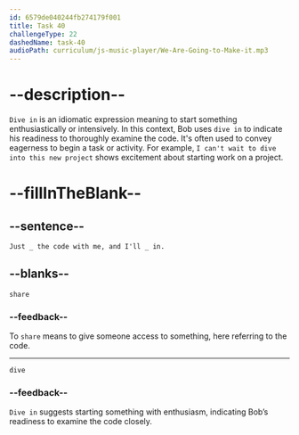 ```yaml
---
id: 6579de040244fb274179f001
title: Task 40
challengeType: 22
dashedName: task-40
audioPath: curriculum/js-music-player/We-Are-Going-to-Make-it.mp3
---
```


<!--
AUDIO REFERENCE: 
Bob: "Just _ the code with me, and I'll _ in."
-->

# --description--

`Dive in` is an idiomatic expression meaning to start something enthusiastically or intensively. In this context, Bob uses `dive in` to indicate his readiness to thoroughly examine the code. It's often used to convey eagerness to begin a task or activity. For example, `I can't wait to dive into this new project` shows excitement about starting work on a project.

# --fillInTheBlank--

## --sentence--

`Just _ the code with me, and I'll _ in.`

## --blanks--

`share`

### --feedback--

To `share` means to give someone access to something, here referring to the code.

---

`dive`

### --feedback--

`Dive in` suggests starting something with enthusiasm, indicating Bob’s readiness to examine the code closely.

